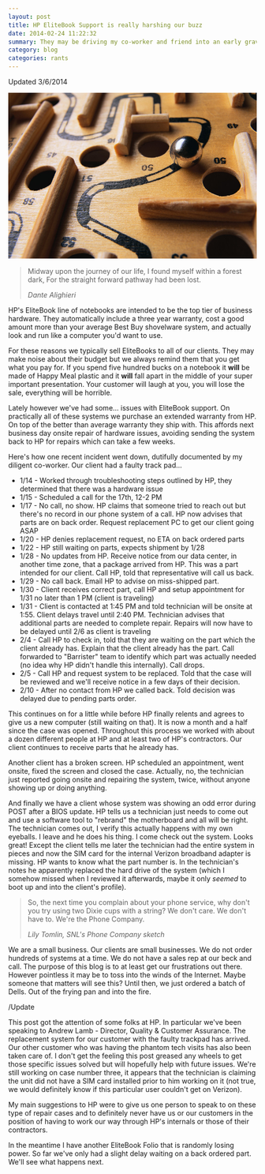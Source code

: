 ```yaml
---
layout: post
title: HP EliteBook Support is really harshing our buzz
date: 2014-02-24 11:22:32
summary: They may be driving my co-worker and friend into an early grave.
category: blog
categories: rants
---
```


Updated 3/6/2014

![A twisting maze](/assets/CBP0023570_large.JPG)
<blockquote>
  <p>
Midway upon the journey of our life,
I found myself within a forest dark,
For the straight forward pathway had been lost.
  </p>
  <footer><cite title="Dante Alighieri">Dante Alighieri</cite></footer>
</blockquote>

HP's EliteBook line of notebooks are intended to be the top tier of business hardware.  They automatically include a three year warranty, cost a good amount more than your average Best Buy shovelware system, and actually look and run like a computer you'd want to use.

For these reasons we typically sell EliteBooks to all of our clients.  They may make noise about their budget but we always remind them that you get what you pay for.  If you spend five hundred bucks on a notebook it **will** be made of Happy Meal plastic and it **will** fall apart in the middle of your super important  presentation.  Your customer will laugh at you, you will lose the sale, everything will be horrible.

Lately however we've had some... issues with EliteBook support.  On practically all of these systems we purchase an extended warranty from HP.  On top of the better than average warranty they ship with.  This affords next business day onsite repair of hardware issues, avoiding sending the system back to HP for repairs which can take a few weeks.

Here's how one recent incident went down, dutifully documented by my diligent co-worker.  Our client had a faulty track pad...

* 1/14 - Worked through troubleshooting steps outlined by HP, they determined that there was a hardware issue
* 1/15 - Scheduled a call for the 17th, 12-2 PM
* 1/17 - No call, no show.  HP claims that someone tried to reach out but there's no record in our phone system of a call.  HP now advises that parts are on back order.  Request replacement PC to get our client going ASAP
* 1/20 - HP denies replacement request, no ETA on back ordered parts
* 1/22 - HP still waiting on parts, expects shipment by 1/28
* 1/28 - No updates from HP.  Receive notice from our data center, in another time zone, that a package arrived from HP.  This was a part intended for our client.  Call HP, told that representative will call us back.
* 1/29 - No call back.  Email HP to advise on miss-shipped part.
* 1/30 - Client receives correct part, call HP and setup appointment for 1/31 no later than 1 PM (client is traveling)
* 1/31 - Client is contacted at 1:45 PM and told technician will be onsite at 1:55.   Client delays travel until 2:40 PM.  Technician advises that additional parts are needed to complete repair.  Repairs will now have to be delayed until 2/6 as client is traveling
* 2/4 - Call HP to check in, told that they are waiting on the part which the client  already has.  Explain that the client already has the part.  Call forwarded to "Barrister" team to identify which part was actually needed (no idea why HP didn't handle this internally).  Call drops.
* 2/5 - Call HP and request system to be replaced.  Told that the case will be reviewed and we'll receive notice in a few days of their decision.
* 2/10 - After no contact from HP we called back.  Told decision was delayed due to pending parts order.

This continues on for a little while before HP finally relents and agrees to give us a new computer (still waiting on that).  It is now a month and a half since the case was opened.  Throughout this process we worked with about a dozen different people at HP and at least two of HP's contractors.  Our client continues to receive parts that he already has.

Another client has a broken screen.  HP scheduled an appointment, went onsite, fixed the screen and closed the case.   Actually, no, the technician just reported going onsite and repairing the system, twice, without anyone showing up or doing anything.

And finally we have a client whose system was showing an odd error during POST after a BIOS update.  HP tells us a technician just needs to come out and use a software tool to "rebrand" the motherboard and all will be right.  The technician comes out, I verify this actually happens with my own eyeballs.  I leave and he does his thing.  I come check out the system.  Looks great!  Except the client tells me later the technician had the entire system in pieces and now the SIM card for the internal Verizon broadband adapter is missing.  HP wants to know what the part number is.  In the technician's notes he apparently replaced the hard drive of the system (which I somehow missed when I reviewed it afterwards, maybe it only *seemed* to boot up and into the client's profile).

<blockquote>
  <p>
So, the next time you complain about your phone service, why don't you try using two Dixie cups with a string? We don't care. We don't have to. We're the Phone Company. 
  </p>
  <footer><cite title="Lily Tomlin">Lily Tomlin, SNL's Phone Company sketch</cite></footer>
</blockquote>

We are a small business.  Our clients are small businesses.  We do not order hundreds of systems at a time.  We do not have a sales rep at our beck and call.  The purpose of this blog is to at least get our frustrations out there.  However pointless it may be to toss into the winds of the Internet.  Maybe someone that matters will see this?  Until then, we just ordered a batch of Dells.  Out of the frying pan and into the fire.

/Update

This post got the attention of some folks at HP.  In particular we've been speaking to Andrew Lamb - Director, Quality & Customer Assurance.  The replacement system for our customer with the faulty trackpad has arrived.  Our other customer who was having the phantom tech visits has also been taken care of.  I don't get the feeling this post greased any wheels to get those specific issues solved but will hopefully help with future issues.  We're still working on case number three, it appears that the technician is claiming the unit did not have a SIM card installed prior to him working on it (not true, we would definitely know if this particular user couldn't get on Verizon).

My main suggestions to HP were to give us one person to speak to on these type of repair cases and to definitely never have us or our customers in the position of having to work our way through HP's internals or those of their contractors.

In the meantime I have another EliteBook Folio that is randomly losing power.  So far we've only had a slight delay waiting on a back ordered part.  We'll see what happens next.